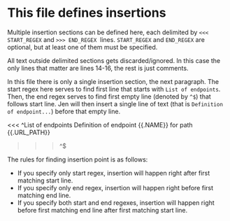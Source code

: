 # This file defines insertions

Multiple insertion sections can be defined here, each delimited by `<<< START_REGEX` and `>>> END_REGEX` 
lines. `START_REGEX` and `END_REGEX` are optional, but at least one of them must be specified.

All text outside delimited sections gets discarded/ignored. In this case the only lines that matter
are lines 14-16, the rest is just comments.

In this file there is only a single insertion section, the next paragraph. The start regex here serves
to find first line that starts with `List of endpoints`. Then, the end regex serves to find first
empty line (denoted by `^$`) that follows start line. Jen will then insert a single line of text (that
is `Definition of endpoint...`) before that empty line.

<<< ^List of endpoints
Definition of endpoint {{.NAME}} for path {{.URL_PATH}}
>>> ^$

The rules for finding insertion point is as follows:
- If you specify only start regex, insertion will happen right after first matching start line.
- If you specify only end regex, insertion will happen right before first matching end line.
- If you specify both start and end regexes, insertion will happen right before first matching end line after
first matching start line.
